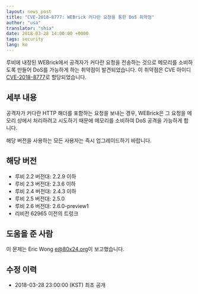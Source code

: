 ```yaml
---
layout: news_post
title: "CVE-2018-8777: WEBrick 커다란 요청을 통한 DoS 취약점"
author: "usa"
translator: "shia"
date: 2018-03-28 14:00:00 +0000
tags: security
lang: ko
---
```


루비에 내장된 WEBrick에서 공격자가 커다란 요청을 전송하는 것으로 메모리를 소비하도록 만들어 DoS를 가능하게 하는 취약점이 발견되었습니다.
이 취약점은 CVE 아이디 [CVE-2018-8777](http://cve.mitre.org/cgi-bin/cvename.cgi?name=CVE-2018-8777)로 할당되었습니다.

## 세부 내용

공격자가 커다란 HTTP 해더를 포함하는 요청을 보내는 경우, WEBrick은 그 요청을 메모리 상에서 처리하려고 시도하기 때문에 메모리를 소비하여 DoS 공격을 가능하게 합니다.

해당 버전을 사용하는 모든 사용자는 즉시 업그레이드하기 바랍니다.

## 해당 버전

* 루비 2.2 버전대: 2.2.9 이하
* 루비 2.3 버전대: 2.3.6 이하
* 루비 2.4 버전대: 2.4.3 이하
* 루비 2.5 버전대: 2.5.0
* 루비 2.6 버전대: 2.6.0-preview1
* 리비전 62965 이전의 트렁크

## 도움을 준 사람

이 문제는 Eric Wong <e@80x24.org>이 보고했습니다.

## 수정 이력

* 2018-03-28 23:00:00 (KST) 최초 공개
